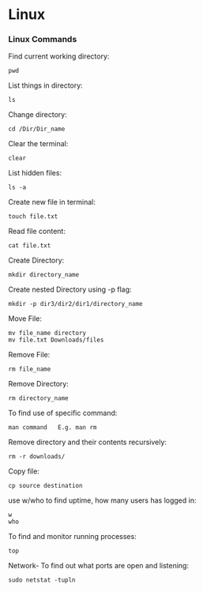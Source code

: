 # Linux
### Linux Commands

Find current working directory:
```
pwd
```
List things in directory:
```
ls
```
Change directory:
```
cd /Dir/Dir_name
```
Clear the terminal:
```
clear
```
List hidden files:
```
ls -a
```
Create new file in terminal:
```
touch file.txt
```
Read file content:
```
cat file.txt
```
Create Directory:
```
mkdir directory_name
```
Create nested Directory using -p flag:
```
mkdir -p dir3/dir2/dir1/directory_name
```
Move File:
```
mv file_name directory
mv file.txt Downloads/files
```
Remove File:
```
rm file_name
```
Remove Directory:
```
rm directory_name
```
To find use of specific command:
```
man command   E.g. man rm
```
Remove directory and their contents recursively:
```
rm -r downloads/
```
Copy file:
```
cp source destination
```
use w/who to find uptime, how many users has logged in:
```
w
who
```
To find and monitor running processes:
```
top
```
Network- To find out what ports are open and listening:
```
sudo netstat -tupln
```
